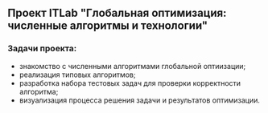 ## Проект ITLab "Глобальная оптимизация: численные алгоритмы и технологии"

### Задачи проекта:

- знакомство с численными алгоритмами глобальной оптиизации;
- реализация типовых алгоритмов;
- разработка набора тестовых задач для проверки корректности алгоритма;
- визуализация процесса решения задачи и результатов оптимизации.
